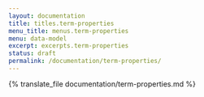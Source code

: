 ```yaml
---
layout: documentation
title: titles.term-properties
menu_title: menus.term-properties
menu: data-model
excerpt: excerpts.term-properties
status: draft
permalink: /documentation/term-properties/
---
```

{% translate_file documentation/term-properties.md %}
